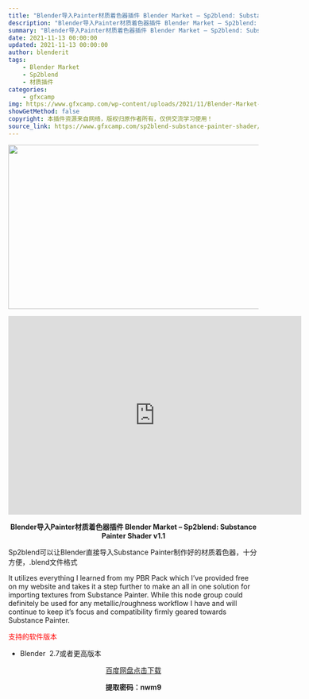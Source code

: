 ```yaml
---
title: "Blender导入Painter材质着色器插件 Blender Market – Sp2blend: Substance Painter Shader v1.1"
description: "Blender导入Painter材质着色器插件 Blender Market – Sp2blend: Substance Painter Shader v1.1 Sp2blend可以让Blender直..."
summary: "Blender导入Painter材质着色器插件 Blender Market – Sp2blend: Substance Painter Shader v1.1 Sp2blend可以让Blender直..."
date: 2021-11-13 00:00:00
updated: 2021-11-13 00:00:00
author: blenderit
tags: 
    - Blender Market
    - Sp2blend
    - 材质插件
categories:
    - gfxcamp
img: https://www.gfxcamp.com/wp-content/uploads/2021/11/Blender-Market-–-Sp2blend-Substance-Painter-Shader-v1.1.jpg
showGetMethod: false
copyright: 本插件资源来自网络，版权归原作者所有，仅供交流学习使用！
source_link: https://www.gfxcamp.com/sp2blend-substance-painter-shader/
---
```

<div><p><img decoding="async" class="aligncenter size-full wp-image-100100" src="https://www.gfxcamp.com/wp-content/uploads/2021/11/Blender-Market-%E2%80%93-Sp2blend-Substance-Painter-Shader-v1.1.jpg" data-src="https://www.gfxcamp.com/wp-content/uploads/2021/11/Blender-Market-–-Sp2blend-Substance-Painter-Shader-v1.1.jpg" alt="" width="590" height="331" data-srcset="https://www.gfxcamp.com/wp-content/uploads/2021/11/Blender-Market-–-Sp2blend-Substance-Painter-Shader-v1.1.jpg 590w, https://www.gfxcamp.com/wp-content/uploads/2021/11/Blender-Market-–-Sp2blend-Substance-Painter-Shader-v1.1-150x84.jpg 150w" data-sizes="(max-width: 590px) 100vw, 590px"></p><p style="text-align: center;"><iframe loading="lazy" src="https://player.youku.com/embed/XNTgyMDEyMDkwOA==" width="590" height="400" frameborder="0" allowfullscreen="allowfullscreen" data-mce-fragment="1"></iframe></p><p style="text-align: center;"><strong>Blender导入Painter材质着色器插件 Blender Market – Sp2blend: Substance Painter Shader v1.1</strong></p><p>Sp2blend可以让Blender直接导入Substance Painter制作好的材质着色器，十分方便，.blend文件格式</p><p>It utilizes everything I learned from my PBR Pack which I’ve provided free on my website and takes it a step further to make an all in one solution for importing textures from Substance Painter. While this node group could definitely be used for any metallic/roughness workflow I have and will continue to keep it’s focus and compatibility firmly geared towards Substance Painter.</p><p><span style="color: #ff0000;">支持的软件版本</span></p><ul>
<li>Blender  2.7或者更高版本</li>
</ul><p style="text-align: center;"><a class="maxbutton-3 maxbutton maxbutton-baidu" target="_blank" rel="noopener" href="https://pan.baidu.com/s/1vAXLuXAMLoGQgEOMJtlk2w"><span class="mb-text">百度网盘点击下载</span></a></p><p style="text-align: center;"><strong>提取密码：nwm9</strong></p></div>